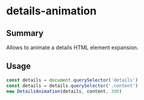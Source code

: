 # details-animation

## Summary

Allows to animate a details HTML element expansion.

## Usage

```js
const details = document.querySelector('details')
const details = details.querySelector('.content')
new DetailsAnimation(details, content, 300)
```
